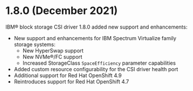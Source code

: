 # 1.8.0 (December 2021)

IBM® block storage CSI driver 1.8.0 added new support and enhancements:
- New support and enhancements for IBM Spectrum Virtualize family storage systems:
    - New HyperSwap support
    - New NVMe®/FC support
    - Increased StorageClass `SpaceEfficiency` parameter capabilities
- Added custom resource configurability for the CSI driver health port
- Additional support for Red Hat OpenShift 4.9
- Reintroduces support for Red Hat OpenShift 4.7